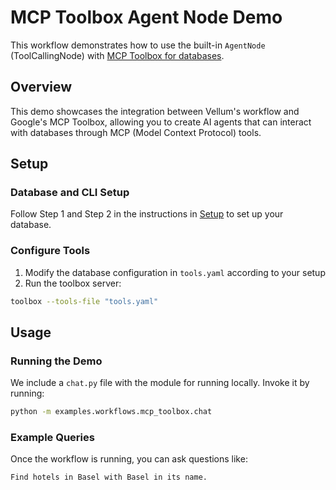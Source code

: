 # MCP Toolbox Agent Node Demo

This workflow demonstrates how to use the built-in `AgentNode` (ToolCallingNode) with [MCP Toolbox for databases](https://googleapis.github.io/genai-toolbox/getting-started/introduction/).

## Overview

This demo showcases the integration between Vellum's workflow and Google's MCP Toolbox, allowing you to create AI agents that can interact with databases through MCP (Model Context Protocol) tools.

## Setup

### Database and CLI Setup

Follow Step 1 and Step 2 in the instructions in [Setup](https://googleapis.github.io/genai-toolbox/getting-started/local_quickstart/#:~:text=aiplatform.googleapis.com-,Step%201%3A%20Set%20up%20your%20database,-In%20this%20section) to set up your database.

### Configure Tools

1. Modify the database configuration in `tools.yaml` according to your setup
2. Run the toolbox server:

```bash
toolbox --tools-file "tools.yaml"
```

## Usage

### Running the Demo

We include a `chat.py` file with the module for running locally. Invoke it by running:

```bash
python -m examples.workflows.mcp_toolbox.chat
```

### Example Queries

Once the workflow is running, you can ask questions like:

```
Find hotels in Basel with Basel in its name.
```
